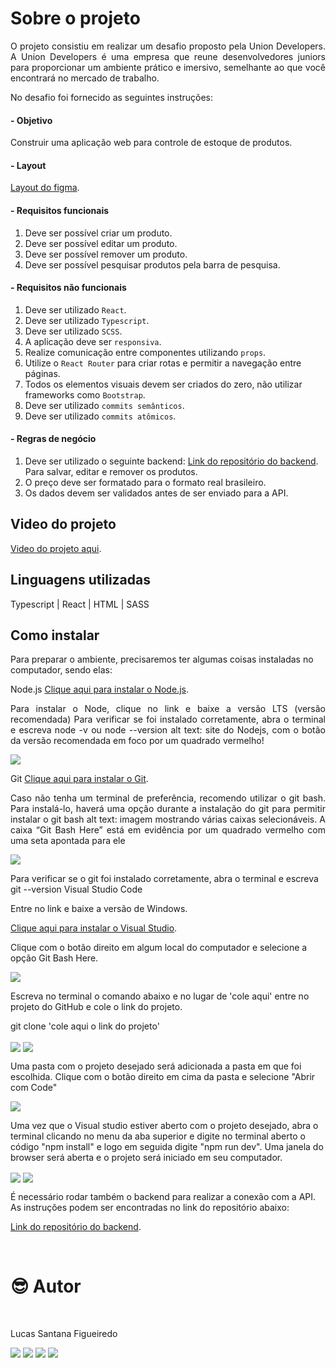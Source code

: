 # Sobre o projeto

<p align="justify">
O projeto consistiu em realizar um desafio proposto pela Union Developers. A Union Developers é uma empresa que reune desenvolvedores juniors para proporcionar um ambiente prático e imersivo, semelhante ao que você encontrará no mercado de trabalho.

No desafio foi fornecido as seguintes instruções:

</p>

#### - Objetivo

<p align="justify">
Construir uma aplicação web para controle de estoque de produtos.
</p>

#### - Layout

<a href="https://www.figma.com/file/lFQtZ0pAKLBY5a4PqGo46y/Challenges-Union---e-manager?type=design&mode=design&t=aILXLawkOb8WgIzf-0">Layout do figma</a>.

#### - Requisitos funcionais

1. Deve ser possível criar um produto.
2. Deve ser possível editar um produto.
3. Deve ser possível remover um produto.
4. Deve ser possível pesquisar produtos pela barra de pesquisa.

#### - Requisitos não funcionais

1. Deve ser utilizado `React`.
2. Deve ser utilizado `Typescript`.
3. Deve ser utilizado `SCSS`.
4. A aplicação deve ser `responsiva`.
5. Realize comunicação entre componentes utilizando `props`.
6. Utilize o `React Router` para criar rotas e permitir a navegação entre páginas.
7. Todos os elementos visuais devem ser criados do zero, não utilizar frameworks como `Bootstrap`.
8. Deve ser utilizado `commits semânticos`.
9. Deve ser utilizado `commits atômicos`.

#### - Regras de negócio

1.  Deve ser utilizado o seguinte backend:
    <a href="https://github.com/union-developers-group/e-manager-backend">Link do repositório do backend</a>.
    Para salvar, editar e remover os produtos.
2.  O preço deve ser formatado para o formato real brasileiro.
3.  Os dados devem ser validados antes de ser enviado para a API.

## Video do projeto

<a href="https://studio.youtube.com/video/9eQrSydi5WA/edit">Video do projeto aqui</a>.

## Linguagens utilizadas

Typescript | React | HTML | SASS

## Como instalar

Para preparar o ambiente, precisaremos ter algumas coisas instaladas no computador, sendo elas:

Node.js
<a href="https://nodejs.org/pt-br">Clique aqui para instalar o Node.js</a>.

<p align="justify">
Para instalar o Node, clique no link e baixe a versão LTS (versão recomendada)
Para verificar se foi instalado corretamente, abra o terminal e escreva node -v ou node --version
alt text: site do Nodejs, com o botão da versão recomendada em foco por um quadrado vermelho!
</p>

<img align="center" src='./public/images/readme/instrucao-node.png'>

Git
<a href="https://git-scm.com/download/windows">Clique aqui para instalar o Git</a>.

<p align="justify">
Caso não tenha um terminal de preferência, recomendo utilizar o git bash. Para instalá-lo, haverá uma opção durante a instalação do git para permitir instalar o git bash
alt text: imagem mostrando várias caixas selecionáveis. A caixa “Git Bash Here” está em evidência por um quadrado vermelho com uma seta apontada para ele
</p>

<img align="center" src='./public/images/readme/instrucao-git.png'>

Para verificar se o git foi instalado corretamente, abra o terminal e escreva git --version
Visual Studio Code

Entre no link e baixe a versão de Windows.

<a href="https://code.visualstudio.com/download">Clique aqui para instalar o Visual Studio</a>.

Clique com o botão direito em algum local do computador e selecione a opção Git Bash Here.

<img align="center" src='./public/images/readme/instrucao-gitBashHere.png'>

Escreva no terminal o comando abaixo e no lugar de 'cole aqui' entre no projeto do GitHub e cole o link do projeto.

git clone 'cole aqui o link do projeto'

<img align="center" src='./public/images/readme/instrucao-clone.png'>

<img align="center" src='./public/images/readme/instrucao-gitClone.png'>

Uma pasta com o projeto desejado será adicionada a pasta em que foi escolhida.
Clique com o botão direito em cima da pasta e selecione "Abrir com Code"

<img align="center" src='./public/images/readme/instrucao-abrirCode.png'>

Uma vez que o Visual studio estiver aberto com o projeto desejado, abra o terminal clicando no menu da aba superior e digite no terminal aberto o código "npm install" e logo em seguida digite "npm run dev". Uma janela do browser será aberta e o projeto será iniciado em seu computador.

<img align="center" src='./public/images/readme/instrucao-terminal.png'>

<img align="center" src='./public/images/readme/instrucao-npm.png'>

É necessário rodar também o backend para realizar a conexão com a API. As instruções podem ser encontradas no link do repositório abaixo:

<a href="https://github.com/union-developers-group/e-manager-backend">Link do repositório do backend</a>.

<br />

# :sunglasses: Autor <a name="id07"></a>

<br />

Lucas Santana Figueiredo

<div>
 <a href="https://discordapp.com/users/254746660549296128" target="_blank"><img src="https://img.shields.io/badge/Discord-7289DA?style=for-the-badge&logo=discord&logoColor=white" target="_blank"></a>
  <a href = "mailto:santanafx@hotmail.com"><img src="https://img.shields.io/badge/-Gmail-%23333?style=for-the-badge&logo=gmail&logoColor=white" target="_blank"></a>
  <a href="https://www.linkedin.com/in/lucas-santana-figueiredo/" target="_blank"><img src="https://img.shields.io/badge/-LinkedIn-%230077B5?style=for-the-badge&logo=linkedin&logoColor=white" target="_blank"></a>
  <a href="https://wa.me/5531997915854" target="_blank"><img src=https://img.shields.io/badge/WhatsApp-25D366?style=for-the-badge&logo=whatsapp&logoColor=white></a>
</div>
